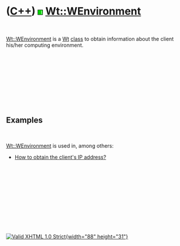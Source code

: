 



 

 

 

 

 

([C++](Cpp.htm)) ![Wt](PicWt.png) [Wt::WEnvironment](CppWEnvironment.htm)
=========================================================================

 

[Wt::WEnvironment](CppWEnvironment.htm) is a [Wt](CppWt.htm)
[class](CppClass.htm) to obtain information about the client his/her
computing environment.

 

 

 

 

 

Examples
--------

 

[Wt::WEnvironment](CppWEnvironment.htm) is used in, among others:

-   [How to obtain the client's IP address?](CppWtGetIpAddress.htm)

 

 

 

 

 





 

[![Valid XHTML 1.0 Strict](valid-xhtml10.png){width="88"
height="31"}](http://validator.w3.org/check?uri=referer)
